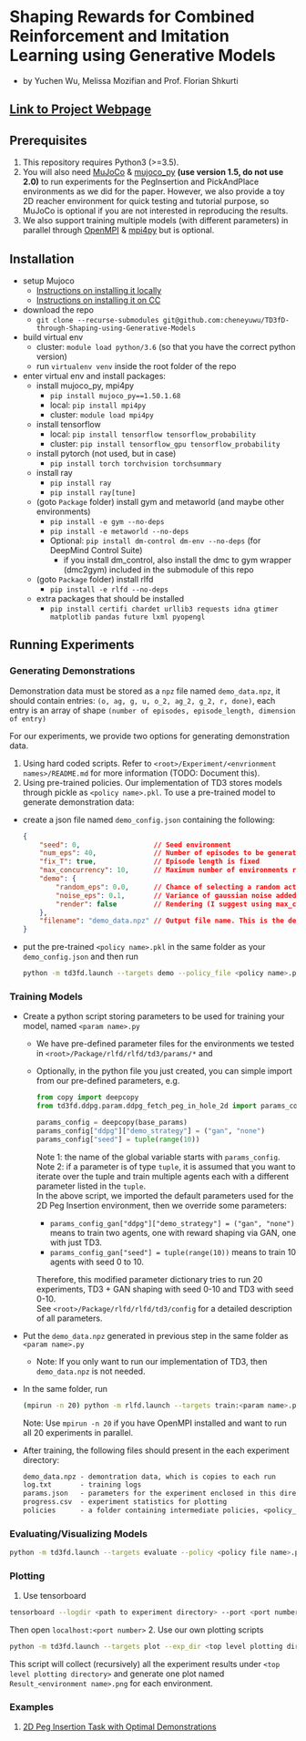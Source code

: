 # Shaping Rewards for Combined Reinforcement and Imitation Learning using Generative Models

- by Yuchen Wu, Melissa Mozifian and Prof. Florian Shkurti

## [Link to Project Webpage](http://www.cs.toronto.edu/~florian/rl_with_shaping/)

## Prerequisites

1. This repository requires Python3 (>=3.5).
2. You will also need [MuJoCo](http://mujoco.org/) & [mujoco_py](https://github.com/openai/mujoco-py) **(use version 1.5, do not use 2.0)** to run experiments for the PegInsertion and PickAndPlace environments as we did for the paper. However, we also provide a toy 2D reacher environment for quick testing and tutorial purpose, so MuJoCo is optional if you are not interested in reproducing the results.
3. We also support training multiple models (with different parameters) in parallel through [OpenMPI](https://www.open-mpi.org/) & [mpi4py](https://mpi4py.readthedocs.io/en/stable/) but is optional.

## Installation

- setup Mujoco
  - [Instructions on installing it locally](http://www.mujoco.org/)
  - [Instructions on installing it on CC](https://docs.computecanada.ca/wiki/MuJoCo)
- download the repo
  - `git clone --recurse-submodules git@github.com:cheneyuwu/TD3fD-through-Shaping-using-Generative-Models`
- build virtual env
  - cluster: `module load python/3.6` (so that you have the correct python version)
  - run `virtualenv venv` inside the root folder of the repo
- enter virtual env and install packages:
  - install mujoco_py, mpi4py
    - `pip install mujoco_py==1.50.1.68`
    - local: `pip install mpi4py`
    - cluster: `module load mpi4py`
  - install tensorflow
    - local: `pip install tensorflow tensorflow_probability`
    - cluster: `pip install tensorflow_gpu tensorflow_probability`
  - install pytorch (not used, but in case)
    - `pip install torch torchvision torchsummary`
  - install ray
    - `pip install ray`
    - `pip install ray[tune]`
  - (goto `Package` folder) install gym and metaworld (and maybe other environments)
    - `pip install -e gym --no-deps`
    - `pip install -e metaworld --no-deps`
    - Optional: `pip install dm-control dm-env --no-deps` (for DeepMind Control Suite)
      - if you install dm_control, also install the dmc to gym wrapper (dmc2gym) included in the submodule of this repo
  - (goto `Package` folder) install rlfd
    - `pip install -e rlfd --no-deps`
  - extra packages that should be installed
    - `pip install certifi chardet urllib3 requests idna gtimer matplotlib pandas future lxml pyopengl`

## Running Experiments

### Generating Demonstrations

Demonstration data must be stored as a `npz` file named `demo_data.npz`, it should contain entries: `(o, ag, g, u, o_2, ag_2, g_2, r, done)`, each entry is an array of shape `(number of episodes, episode_length, dimension of entry)`

For our experiments, we provide two options for generating demonstration data.

1. Using hard coded scripts. Refer to `<root>/Experiment/<envrionment names>/README.md` for more information (TODO: Document this).
2. Using pre-trained policies. Our implementation of TD3 stores models through pickle as `<policy name>.pkl`. To use a pre-trained model to generate demonstration data:

- create a json file named `demo_config.json` containing the following:

  ```json
  {
      "seed": 0,                  // Seed environment
      "num_eps": 40,              // Number of episodes to be generated
      "fix_T": true,              // Episode length is fixed
      "max_concurrency": 10,      // Maximum number of environments running in parallel
      "demo": {
          "random_eps": 0.0,      // Chance of selecting a random action
          "noise_eps": 0.1,       // Variance of gaussian noise added to action, scaled by maximum action magnitude
          "render": false         // Rendering (I suggest using max_concurrency = 1 when setting this to True)
      },
      "filename": "demo_data.npz" // Output file name. This is the default name consumed by the training scripts.
  }
  ```

- put the pre-trained `<policy name>.pkl` in the same folder as your `demo_config.json` and then run

  ```bash
  python -m td3fd.launch --targets demo --policy_file <policy name>.pkl
  ```

### Training Models

- Create a python script storing parameters to be used for training your model, named `<param name>.py`
  - We have pre-defined parameter files for the environments we tested in `<root>/Package/rlfd/rlfd/td3/params/*` and
  - Optionally, in the python file you just created, you can simple import from our pre-defined parameters, e.g.

    ```python
    from copy import deepcopy
    from td3fd.ddpg.param.ddpg_fetch_peg_in_hole_2d import params_config as base_params

    params_config = deepcopy(base_params)
    params_config["ddpg"]["demo_strategy"] = ("gan", "none")
    params_config["seed"] = tuple(range(10))
    ```

    Note 1: the name of the global variable starts with `params_config`. \
    Note 2: if a parameter is of type `tuple`, it is assumed that you want to iterate over the tuple and train multiple agents each with a different parameter listed in the `tuple`. \
    In the above script, we imported the default parameters used for the 2D Peg Insertion environment, then we override some parameters:

    - `params_config_gan["ddpg"]["demo_strategy"] = ("gan", "none")` means to train two agents, one with reward shaping via GAN, one with just TD3.
    - `params_config_gan["seed"] = tuple(range(10))` means to train 10 agents with seed 0 to 10.

    Therefore, this modified parameter dictionary tries to run 20 experiments, TD3 + GAN shaping with seed 0-10 and TD3 with seed 0-10. \
    See `<root>/Package/rlfd/rlfd/td3/config` for a detailed description of all parameters.
- Put the `demo_data.npz` generated in previous step in the same folder as `<param name>.py`
  - Note: If you only want to run our implementation of TD3, then `demo_data.npz` is not needed.
- In the same folder, run

  ```bash
  (mpirun -n 20) python -m rlfd.launch --targets train:<param name>.py
  ```

  Note: Use `mpirun -n 20` if you have OpenMPI installed and want to run all 20 experiments in parallel.
- After training, the following files should present in the each experiment directory:

  ```txt
  demo_data.npz - demontration data, which is copies to each run
  log.txt       - training logs
  params.json   - parameters for the experiment enclosed in this directory
  progress.csv  - experiment statistics for plotting
  policies      - a folder containing intermediate policies, <policy_[0-9]+>.pkl, and the last one, policy_last.pkl
  ```

### Evaluating/Visualizing Models

```bash
python -m td3fd.launch --targets evaluate --policy <policy file name>.pkl
```

### Plotting

1. Use tensorboard

  ```bash
  tensorboard --logdir <path to experiment directory> --port <port number>
  ```

  Then open `localhost:<port number>`
2. Use our own plotting scripts

  ```bash
  python -m td3fd.launch --targets plot --exp_dir <top level plotting directory>
  ```

This script will collect (recursively) all the experiment results under `<top level plotting directory>` and generate one plot named `Result_<environment name>.png` for each environment.

### Examples

1. [2D Peg Insertion Task with Optimal Demonstrations](./Experiment/YWPegInHole2DOptDemo)

